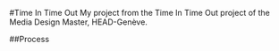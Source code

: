 #Time In Time Out
My project from the Time In Time Out project of the Media Design Master, HEAD-Genève.

##Process


